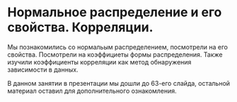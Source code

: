 # Нормальное распределение и его свойства. Корреляции.

Мы познакомились со нормальым распределением, посмотрели на его свойства. Посмотрели на коэффициеты формы распределения. 
Также изучили коэффициенты корреляции как метод обнаружения зависимости в данных.

В данном занятии в презентации мы дошли до 63-его слайда, остальной материал оставил для дополнительного ознакомления.

